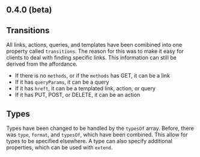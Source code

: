 0.4.0 (beta)
------------

## Transitions 

All links, actions, queries, and templates have been comibined into one property called `transitions`. The reason for this was to make it easy for clients to deal with finding specific links. This information can still be derived from the affordance.

* If there is no `methods`, or if the `methods` has GET, it can be a link
* If it has `queryParams`, it can be a query
* If it has `hreft`, it can be a templated link, action, or query
* If it has PUT, POST, or DELETE, it can be an action

## Types

Types have been changed to be handled by the `typesOf` array. Before, there was `type`, `format`, and `typesOf`, which have been combined. This allow for types to be specified elsewhere. A type can also specify additional properties, which can be used with `extend`.